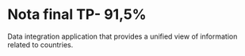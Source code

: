 # Nota final TP- 91,5%
Data integration application that provides a unified view of information related to countries.


